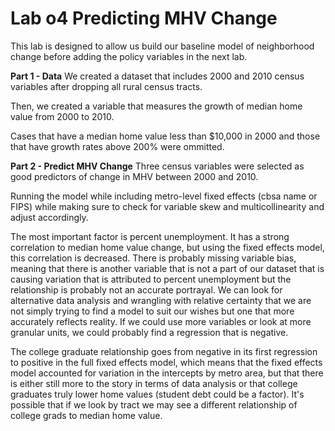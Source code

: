 # Lab o4 Predicting MHV Change

This lab is designed to allow us build our baseline model of neighborhood change before adding the policy variables in the next lab.

**Part 1 - Data**
We created a dataset that includes 2000 and 2010 census variables after dropping all rural census tracts.

Then, we created a variable that measures the growth of median home value from 2000 to 2010.

Cases that have a median home value less than $10,000 in 2000 and those that have growth rates above 200% were ommitted.

**Part 2 - Predict MHV Change**
Three census variables were selected as good predictors of change in MHV between 2000 and 2010.

Running the model while including metro-level fixed effects (cbsa name or FIPS) while making sure to check for variable skew and multicollinearity and adjust accordingly.

The most important factor is percent unemployment. It has a strong correlation to median home value change, but using the fixed effects model, this correlation is decreased. There is probably missing variable bias, meaning that there is another variable that is not a part of our dataset that is causing variation that is attributed to percent unemployment but the relationship is probably not an accurate portrayal. We can look for alternative data analysis and wrangling with relative certainty that we are not simply trying to find a model to suit our wishes but one that more accurately reflects reality. If we could use more variables or look at more granular units, we could probably find a regression that is negative. 


The college graduate relationship goes from negative in its first regression to positive in the full fixed effects model, which means that the fixed effects model accounted for variation in the intercepts by metro area, but that there is either still more to the story in terms of data analysis or that college graduates truly lower home values (student debt could be a factor). It's possible that if we look by tract we may see a different relationship of college grads to median home value.

